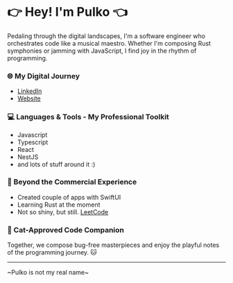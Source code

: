 # 👉 Hey! I'm Pulko 👈

Pedaling through the digital landscapes, I'm a software engineer who orchestrates code like a musical maestro. Whether I'm composing Rust symphonies or jamming with JavaScript, I find joy in the rhythm of programming.

### 🌐 My Digital Journey
- [LinkedIn](https://www.linkedin/in/fedor-tkachenko)
- [Website](https://www.pulko-app.com)

### 💻 Languages & Tools - My Professional Toolkit
- Javascript
- Typescript
- React
- NestJS
- and lots of stuff around it :) 

### 🚀 Beyond the Commercial Experience
- Created couple of apps with SwiftUI
- Learning Rust at the moment
- Not so shiny, but still. [LeetCode](https://leetcode.com/Pulko11/)

### 🐾 Cat-Approved Code Companion
Together, we compose bug-free masterpieces and enjoy the playful notes of the programming journey. 🐱

-----------
~Pulko is not my real name~

<!--
**Pulko/Pulko** is a ✨ _special_ ✨ repository because its `README.md` (this file) appears on your GitHub profile.

Here are some ideas to get you started:

- 🔭 I’m currently working on ...
- 🌱 I’m currently learning ...
- 👯 I’m looking to collaborate on ...
- 🤔 I’m looking for help with ...
- 💬 Ask me about ...
- 📫 How to reach me: ...
- 😄 Pronouns: ...
- ⚡ Fun fact: ...
-->
